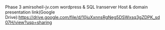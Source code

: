 Phase 3
amirsoheil-jv.com
wordpress & SQL
Iranserver Host & domain
presentation link(Google Drive):https://drive.google.com/file/d/10juXxnnsRgNeg5DSWxsq3gZDPK_sd07H/view?usp=sharing
